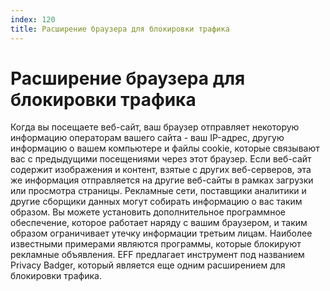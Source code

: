 ```yaml
---
index: 120
title: Расширение браузера для блокировки трафика
---
```

# Расширение браузера для блокировки трафика

Когда вы посещаете веб-сайт, ваш браузер отправляет некоторую информацию операторам вашего сайта - ваш IP-адрес, другую информацию о вашем компьютере и файлы cookie, которые связывают вас с предыдущими посещениями через этот браузер. Если веб-сайт содержит изображения и контент, взятые с других веб-серверов, эта же информация отправляется на другие веб-сайты в рамках загрузки или просмотра страницы. Рекламные сети, поставщики аналитики и другие сборщики данных могут собирать информацию о вас таким образом. Вы можете установить дополнительное программное обеспечение, которое работает наряду с вашим браузером, и таким образом ограничивает утечку информации третьим лицам. Наиболее известными примерами являются программы, которые блокируют рекламные объявления. EFF предлагает инструмент под названием Privacy Badger, который является еще одним расширением для блокировки трафика.